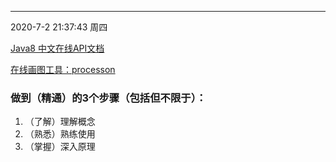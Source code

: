---
2020-7-2 21:37:43 周四

[Java8 中文在线API文档](https://www.matools.com/api/java8)

[在线画图工具：processon](https://www.processon.com/)

### 做到（精通）的3个步骤（包括但不限于）：

1. （了解）理解概念
2. （熟悉）熟练使用
3. （掌握）深入原理